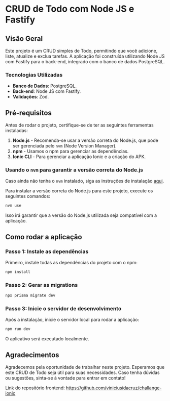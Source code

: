# CRUD de Todo com Node JS e Fastify

## Visão Geral

Este projeto é um CRUD simples de Todo, permitindo que você adicione, liste, atualize e exclua tarefas. A aplicação foi construída utilizando Node JS com Fastify para o back-end, integrado com o banco de dados PostgreSQL.

### Tecnologias Utilizadas

- **Banco de Dados**: PostgreSQL.
- **Back-end**: Node JS com Fastify.
- **Validações**: Zod.

## Pré-requisitos

Antes de rodar o projeto, certifique-se de ter as seguintes ferramentas instaladas:

1. **Node.js** - Recomenda-se usar a versão correta do Node.js, que pode ser gerenciada pelo `nvm` (Node Version Manager).
2. **npm** - Usamos o npm para gerenciar as dependências.
3. **Ionic CLI** - Para gerenciar a aplicação Ionic e a criação do APK.

### Usando o `nvm` para garantir a versão correta do Node.js

Caso ainda não tenha o `nvm` instalado, siga as instruções de instalação [aqui](https://github.com/nvm-sh/nvm).

Para instalar a versão correta do Node.js para este projeto, execute os seguintes comandos:

```bash
nvm use
```

Isso irá garantir que a versão do Node.js utilizada seja compatível com a aplicação.

## Como rodar a aplicação
### Passo 1: Instale as dependências
Primeiro, instale todas as dependências do projeto com o npm:

```bash
npm install
```

### Passo 2: Gerar as migrations
```bash
npx prisma migrate dev
```

### Passo 3: Inicie o servidor de desenvolvimento
Após a instalação, inicie o servidor local para rodar a aplicação:

```bash
npm run dev
```
O aplicativo será executado localmente.


## Agradecimentos
Agradecemos pela oportunidade de trabalhar neste projeto. Esperamos que este CRUD de Todo seja útil para suas necessidades. Caso tenha dúvidas ou sugestões, sinta-se à vontade para entrar em contato!


Link do repositório frontend: https://github.com/viniciusidacruz/challange-ionic